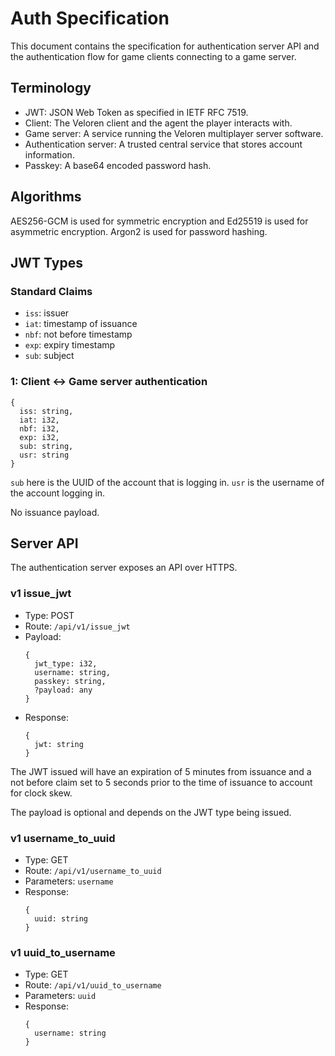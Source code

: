 # Auth Specification

This document contains the specification for authentication server API
and the authentication flow for game clients connecting to a game server.

## Terminology

- JWT: JSON Web Token as specified in IETF RFC 7519.
- Client: The Veloren client and the agent the player interacts with.
- Game server: A service running the Veloren multiplayer server software.
- Authentication server: A trusted central service that stores account information.
- Passkey: A base64 encoded password hash.

## Algorithms

AES256-GCM is used for symmetric encryption and
Ed25519 is used for asymmetric encryption.
Argon2 is used for password hashing.

## JWT Types

### Standard Claims

- `iss`: issuer
- `iat`: timestamp of issuance
- `nbf`: not before timestamp
- `exp`: expiry timestamp
- `sub`: subject

### 1: Client <-> Game server authentication

```
{
  iss: string,
  iat: i32,
  nbf: i32,
  exp: i32,
  sub: string,
  usr: string
}
```

`sub` here is the UUID of the account that is logging in.
`usr` is the username of the account logging in.

No issuance payload.

## Server API

The authentication server exposes an API over HTTPS.

### v1 issue_jwt

- Type: POST
- Route: `/api/v1/issue_jwt`
- Payload:
  ```
  {
    jwt_type: i32,
    username: string,
    passkey: string,
    ?payload: any
  }
  ```
- Response:
  ```
  {
    jwt: string
  }
  ```

The JWT issued will have an expiration of 5 minutes from issuance
and a not before claim set to 5 seconds prior to the time of issuance to account for clock skew.

The payload is optional and depends on the JWT type being issued.

### v1 username_to_uuid

- Type: GET
- Route: `/api/v1/username_to_uuid`
- Parameters: `username`
- Response:
  ```
  {
    uuid: string
  }
  ```

### v1 uuid_to_username

- Type: GET
- Route: `/api/v1/uuid_to_username`
- Parameters: `uuid`
- Response:
  ```
  {
    username: string
  }
  ```
